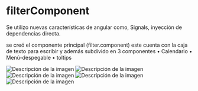 
# filterComponent

Se utilizo nuevas características de angular como, Signals, inyección de dependencias directa.

se creó el componente principal (filter.component) este cuenta con la caja de texto para escribir y además  subdivido en 3 componentes
•	Calendario
•	Menú-despegable
•	toltips


![Descripción de la imagen](https://github.com/eduardoguerrabobadilla/filterComponent/blob/main/1.png)
![Descripción de la imagen](https://github.com/eduardoguerrabobadilla/filterComponent/blob/main/2.png)
![Descripción de la imagen](https://github.com/eduardoguerrabobadilla/filterComponent/blob/main/3.png)
![Descripción de la imagen](https://github.com/eduardoguerrabobadilla/filterComponent/blob/main/4.png)
![Descripción de la imagen](https://github.com/eduardoguerrabobadilla/filterComponent/blob/main/5.png)

